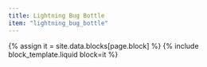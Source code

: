 ```yaml
---
title: Lightning Bug Bottle
item: "lightning_bug_bottle"
---
```


{% assign it = site.data.blocks[page.block] %}
{% include block_template.liquid block=it %}

